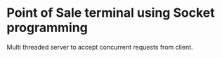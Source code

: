 # Point of Sale terminal using Socket programming
 Multi threaded server to accept concurrent requests from client.
